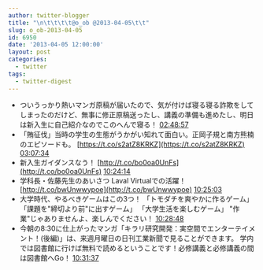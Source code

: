 ```yaml
---
author: twitter-blogger
title: "\n\t\t\t\t@o_ob @2013-04-05\t\t"
slug: o_ob-2013-04-05
id: 6950
date: '2013-04-05 12:00:00'
layout: post
categories:
  - twitter
tags:
  - twitter-digest
---
```


*   ついうっかり熱いマンガ原稿が届いたので、気が付けば寝る寝る詐欺をしてしまったのだけど、無事に修正原稿送ったし、講義の準備も進めたし、明日は新入生に自己紹介なのでこのへんで寝る！ [02:48:57](http://twitter.com/o_ob/statuses/319869212812263424)
*   「賄征伐」当時の学生の生態がうかがい知れて面白い。正岡子規と南方熊楠のエピソードも。 [https://t.co/s2atZ8KRKZ](https://t.co/s2atZ8KRKZ) [03:07:34](http://twitter.com/o_ob/statuses/319873897342324736)
*   新入生ガイダンスなう！ [http://t.co/bo0oa0UnFs](http://t.co/bo0oa0UnFs) [10:24:14](http://twitter.com/o_ob/statuses/319983787310211072)
*   学科長・佐藤先生のあいさつ Laval Virtualでの活躍！ [http://t.co/bwUnwwypoe](http://t.co/bwUnwwypoe) [10:25:03](http://twitter.com/o_ob/statuses/319983990167699456)
*   大学時代、やるべきゲームはこの3つ！ 「トモダチを爽やかに作るゲーム」 「課題を"締切より前"に出すゲーム」 「大学生活を楽しむゲーム」 "作業"じゃありませんよ、楽しんでください！ [10:28:48](http://twitter.com/o_ob/statuses/319984936759209984)
*   今朝の8:30に仕上がったマンガ「キラリ研究開発：実空間でエンターテイメント！(後編)」は、来週月曜日の日刊工業新聞で見ることができます。 学内では図書館に行けば無料で読めるということです！必修講義と必修講義の間は図書館へGo！ [10:31:37](http://twitter.com/o_ob/statuses/319985646586433536)